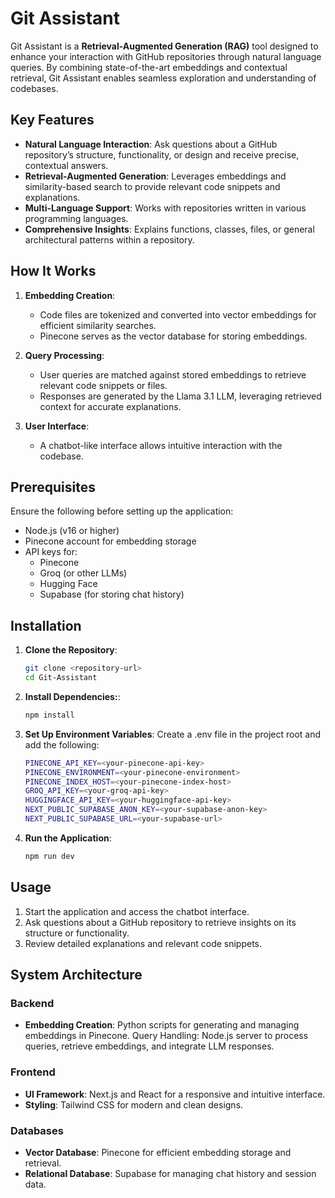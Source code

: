 # Git Assistant

Git Assistant is a **Retrieval-Augmented Generation (RAG)** tool designed to enhance your interaction with GitHub repositories through natural language queries. By combining state-of-the-art embeddings and contextual retrieval, Git Assistant enables seamless exploration and understanding of codebases.



## Key Features

- **Natural Language Interaction**: Ask questions about a GitHub repository’s structure, functionality, or design and receive precise, contextual answers.
- **Retrieval-Augmented Generation**: Leverages embeddings and similarity-based search to provide relevant code snippets and explanations.
- **Multi-Language Support**: Works with repositories written in various programming languages.
- **Comprehensive Insights**: Explains functions, classes, files, or general architectural patterns within a repository.



## How It Works

1. **Embedding Creation**:
   - Code files are tokenized and converted into vector embeddings for efficient similarity searches.
   - Pinecone serves as the vector database for storing embeddings.

2. **Query Processing**:
   - User queries are matched against stored embeddings to retrieve relevant code snippets or files.
   - Responses are generated by the Llama 3.1 LLM, leveraging retrieved context for accurate explanations.

3. **User Interface**:
   - A chatbot-like interface allows intuitive interaction with the codebase.


## Prerequisites

Ensure the following before setting up the application:

- Node.js (v16 or higher)
- Pinecone account for embedding storage
- API keys for:
  - Pinecone
  - Groq (or other LLMs)
  - Hugging Face
  - Supabase (for storing chat history)


## Installation

1. **Clone the Repository**:
   ```bash
   git clone <repository-url>
   cd Git-Assistant
   ```
2. **Install Dependencies:**:
   ```bash
   npm install
   ```
3. **Set Up Environment Variables**: 
   Create a .env file in the project root and add the following:
   ```bash
   PINECONE_API_KEY=<your-pinecone-api-key>
   PINECONE_ENVIRONMENT=<your-pinecone-environment>
   PINECONE_INDEX_HOST=<your-pinecone-index-host>
   GROQ_API_KEY=<your-groq-api-key>
   HUGGINGFACE_API_KEY=<your-huggingface-api-key>
   NEXT_PUBLIC_SUPABASE_ANON_KEY=<your-supabase-anon-key>
   NEXT_PUBLIC_SUPABASE_URL=<your-supabase-url>
   ```
4. **Run the Application**:
   ```bash
   npm run dev
   ```

## Usage

1. Start the application and access the chatbot interface.
2. Ask questions about a GitHub repository to retrieve insights on its structure or functionality.
3. Review detailed explanations and relevant code snippets.


## System Architecture

### Backend

- **Embedding Creation**: Python scripts for generating and managing embeddings in Pinecone.
Query Handling: Node.js server to process queries, retrieve embeddings, and integrate LLM responses.

### Frontend

- **UI Framework**: Next.js and React for a responsive and intuitive interface.
- **Styling**: Tailwind CSS for modern and clean designs.

### Databases

- **Vector Database**: Pinecone for efficient embedding storage and retrieval.
- **Relational Database**: Supabase for managing chat history and session data.

